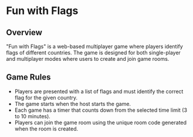 # Fun with Flags

## Overview
"Fun with Flags" is a web-based multiplayer game where players identify flags of different countries. The game is designed for both single-player and multiplayer modes where users to create and join game rooms.

## Game Rules
- Players are presented with a list of flags and must identify the correct flag for the given country.
- The game starts when the host starts the game.
- Each game has a timer that counts down from the selected time limit (3 to 10 minutes).
- Players can join the game room using the unique room code generated when the room is created.
